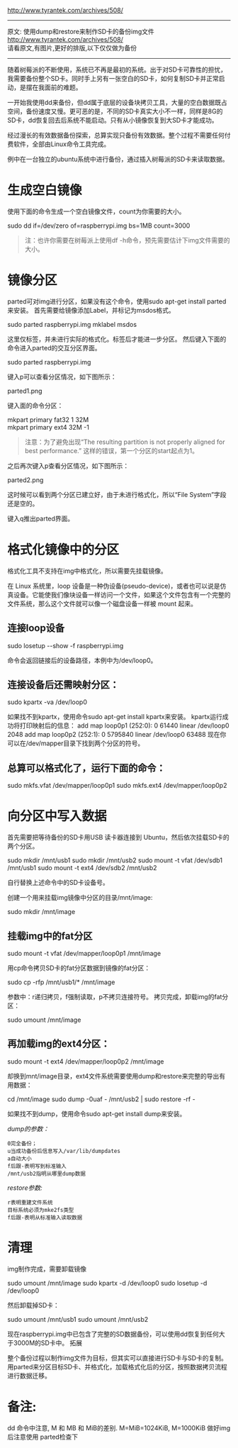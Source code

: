 
http://www.tyrantek.com/archives/508/

---------------------------


原文: 使用dump和restore来制作SD卡的备份img文件   
 http://www.tyrantek.com/archives/508/  
 请看原文,有图片,更好的排版,以下仅仅做为备份  
 
 --------------------------------------

随着树莓派的不断使用，系统已不再是最初的系统。出于对SD卡可靠性的担忧，我需要备份整个SD卡。同时手上另有一张空白的SD卡，如何复制SD卡并正常启动，是摆在我面前的难题。

一开始我使用dd来备份，但dd属于底层的设备块拷贝工具，大量的空白数据既占空间，备份速度又慢。更可恶的是，不同的SD卡真实大小不一样，同样是8G的SD卡，dd恢复回去后系统不能启动。只有从小镜像恢复到大SD卡才能成功。

经过漫长的有效数据备份探索，总算实现只备份有效数据。整个过程不需要任何付费软件，全部由Linux命令工具完成。

例中在一台独立的ubuntu系统中进行备份，通过插入树莓派的SD卡来读取数据。

# 生成空白镜像

使用下面的命令生成一个空白镜像文件，count为你需要的大小。

sudo dd if=/dev/zero of=raspberrypi.img bs=1MB count=3000   

> 注：也许你需要在树莓派上使用df -h命令，预先需要估计下img文件需要的大小。

# 镜像分区

parted可对img进行分区，如果没有这个命令，使用sudo apt-get install parted来安装。
首先需要给镜像添加Label，并标记为msdos格式。

sudo parted raspberrypi.img mklabel msdos

这里仅标签，并未进行实际的格式化。标签后才能进一步分区。
然后键入下面的命令进入parted的交互分区界面。

sudo parted raspberrypi.img

键入p可以查看分区情况，如下图所示：

parted1.png

键入面的命令分区：

mkpart primary fat32 1 32M  
mkpart primary ext4 32M -1  

> 注意：为了避免出现“The resulting partition is not properly aligned for best performance.” 这样的错误，第一个分区的start起点为1。

之后再次键入p查看分区情况，如下图所示：

parted2.png  

这时候可以看到两个分区已建立好，由于未进行格式化，所以“File System”字段还是空的。  

键入q推出parted界面。  

# 格式化镜像中的分区  

格式化工具不支持在img中格式化，所以需要先挂载镜像。

在 Linux 系统里，loop 设备是一种伪设备(pseudo-device)，或者也可以说是仿真设备。它能使我们像块设备一样访问一个文件，如果这个文件包含有一个完整的文件系统，那么这个文件就可以像一个磁盘设备一样被 mount 起来。

## 连接loop设备

sudo losetup --show -f raspberrypi.img

命令会返回链接后的设备路径，本例中为/dev/loop0。
## 连接设备后还需映射分区：
sudo kpartx -va /dev/loop0

如果找不到kpartx，使用命令sudo apt-get install kpartx来安装。
kpartx运行成功将打印映射后的信息：
add map loop0p1 (252:0): 0 61440 linear /dev/loop0 2048
add map loop0p2 (252:1): 0 5795840 linear /dev/loop0 63488
现在你可以在/dev/mapper目录下找到两个分区的符号。

## 总算可以格式化了，运行下面的命令：

sudo mkfs.vfat /dev/mapper/loop0p1
sudo mkfs.ext4 /dev/mapper/loop0p2

# 向分区中写入数据

首先需要把等待备份的SD卡用USB 读卡器连接到 Ubuntu，然后依次挂载SD卡的两个分区。

sudo mkdir /mnt/usb1
sudo mkdir /mnt/usb2
sudo mount -t vfat /dev/sdb1 /mnt/usb1
sudo mount -t ext4 /dev/sdb2 /mnt/usb2

自行替换上述命令中的SD卡设备号。

创建一个用来挂载img镜像中分区的目录/mnt/image:

sudo mkdir /mnt/image

## 挂载img中的fat分区

sudo mount -t vfat /dev/mapper/loop0p1 /mnt/image

用cp命令拷贝SD卡的fat分区数据到镜像的fat分区：

sudo cp -rfp /mnt/usb1/* /mnt/image

参数中：r递归拷贝，f强制读取，p不拷贝连接符号。
拷贝完成，卸载img的fat分区：

sudo umount /mnt/image

## 再加载img的ext4分区：

sudo mount -t ext4 /dev/mapper/loop0p2 /mnt/image

却换到mnt/image目录，ext4文件系统需要使用dump和restore来完整的导出有用数据：

cd /mnt/image
sudo dump -0uaf - /mnt/usb2 | sudo restore -rf -

如果找不到dump，使用命令sudo apt-get install dump来安装。

 *dump的参数：*

    0完全备份；
    u当成功备份后信息写入/var/lib/dumpdates
    a自动大小
    f后跟-表明写到标准输入
    /mnt/usb2指明从哪里dump数据

*restore参数:*

    r表明重建文件系统
    目标系统必须为mke2fs类型
    f后跟-表明从标准输入读取数据

# 清理

img制作完成，需要卸载镜像

sudo umount /mnt/image
sudo kpartx -d /dev/loop0
sudo losetup -d /dev/loop0

然后卸载掉SD卡：

sudo umount /mnt/usb1
sudo umount /mnt/usb2

现在raspberrypi.img中已包含了完整的SD数据备份，可以使用dd恢复到任何大于3000M的SD卡中。
拓展

整个备份过程以制作img文件为目标，但其实可以直接进行SD卡与SD卡的复制。
用parted来分区目标SD卡、并格式化，加载格式化后的分区，按照数据拷贝流程进行数据迁移。

# 备注: 
  dd 命令中注意, M 和 MB 和 MiB的差别. M=MiB=1024KiB, M=1000KiB
  做好img后注意使用 parted检查下
  
  

